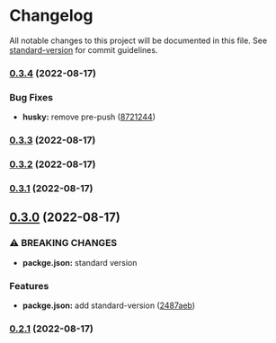# Changelog

All notable changes to this project will be documented in this file. See [standard-version](https://github.com/conventional-changelog/standard-version) for commit guidelines.

### [0.3.4](https://github.com/morningClock/vue-standard-demo/compare/v0.3.3...v0.3.4) (2022-08-17)


### Bug Fixes

* **husky:** remove pre-push ([8721244](https://github.com/morningClock/vue-standard-demo/commit/87212441a5b478be4218baed75fffe18cacdb907))

### [0.3.3](https://github.com/morningClock/vue-standard-demo/compare/v0.3.2...v0.3.3) (2022-08-17)

### [0.3.2](https://github.com/morningClock/vue-standard-demo/compare/v0.3.1...v0.3.2) (2022-08-17)

### [0.3.1](https://github.com/morningClock/vue-standard-demo/compare/v0.3.0...v0.3.1) (2022-08-17)

## [0.3.0](https://github.com/morningClock/vue-standard-demo/compare/v0.2.1...v0.3.0) (2022-08-17)


### ⚠ BREAKING CHANGES

* **packge.json:** standard version

### Features

* **packge.json:** add standard-version ([2487aeb](https://github.com/morningClock/vue-standard-demo/commit/2487aeb52d0c06c941b86bdfa31df539c7a6527a))

### [0.2.1](https://github.com/morningClock/vue-standard-demo/compare/v0.2.0...v0.2.1) (2022-08-17)
